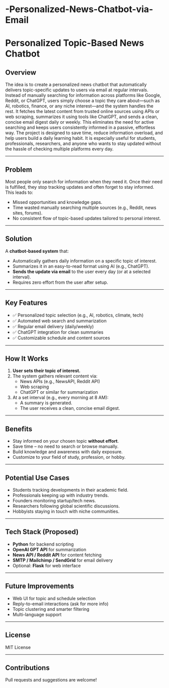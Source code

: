 # -Personalized-News-Chatbot-via-Email
# Personalized Topic-Based News Chatbot

## Overview

The idea is to create a personalized news chatbot that automatically delivers topic-specific updates to users via email at regular intervals. Instead of manually searching for information across platforms like Google, Reddit, or ChatGPT, users simply choose a topic they care about—such as AI, robotics, finance, or any niche interest—and the system handles the rest. It fetches the latest content from trusted online sources using APIs or web scraping, summarizes it using tools like ChatGPT, and sends a clean, concise email digest daily or weekly. This eliminates the need for active searching and keeps users consistently informed in a passive, effortless way. The project is designed to save time, reduce information overload, and help users build a daily learning habit. It is especially useful for students, professionals, researchers, and anyone who wants to stay updated without the hassle of checking multiple platforms every day.

---

## Problem

Most people only search for information when they need it. Once their need is fulfilled, they stop tracking updates and often forget to stay informed. This leads to:

- Missed opportunities and knowledge gaps.
- Time wasted manually searching multiple sources (e.g., Reddit, news sites, forums).
- No consistent flow of topic-based updates tailored to personal interest.

---

## Solution

A **chatbot-based system** that:

- Automatically gathers daily information on a specific topic of interest.
- Summarizes it in an easy-to-read format using AI (e.g., ChatGPT).
- **Sends the update via email** to the user every day (or at a selected interval).
- Requires zero effort from the user after setup.

---

## Key Features

- ✅ Personalized topic selection (e.g., AI, robotics, climate, tech)
- ✅ Automated web search and summarization
- ✅ Regular email delivery (daily/weekly)
- ✅ ChatGPT integration for clean summaries
- ✅ Customizable schedule and content sources

---

## How It Works

1. **User sets their topic of interest.**
2. The system gathers relevant content via:
   - News APIs (e.g., NewsAPI, Reddit API)
   - Web scraping
   - ChatGPT or similar for summarization
3. At a set interval (e.g., every morning at 8 AM):
   - A summary is generated.
   - The user receives a clean, concise email digest.

---

## Benefits

- Stay informed on your chosen topic **without effort**.
- Save time – no need to search or browse manually.
- Build knowledge and awareness with daily exposure.
- Customize to your field of study, profession, or hobby.

---

## Potential Use Cases

- Students tracking developments in their academic field.
- Professionals keeping up with industry trends.
- Founders monitoring startup/tech news.
- Researchers following global scientific discussions.
- Hobbyists staying in touch with niche communities.

---

## Tech Stack (Proposed)

- **Python** for backend scripting
- **OpenAI GPT API** for summarization
- **News API / Reddit API** for content fetching
- **SMTP / Mailchimp / SendGrid** for email delivery
- Optional: **Flask** for web interface

---

## Future Improvements

- Web UI for topic and schedule selection
- Reply-to-email interactions (ask for more info)
- Topic clustering and smarter filtering
- Multi-language support

---

## License

MIT License

---

## Contributions

Pull requests and suggestions are welcome!

